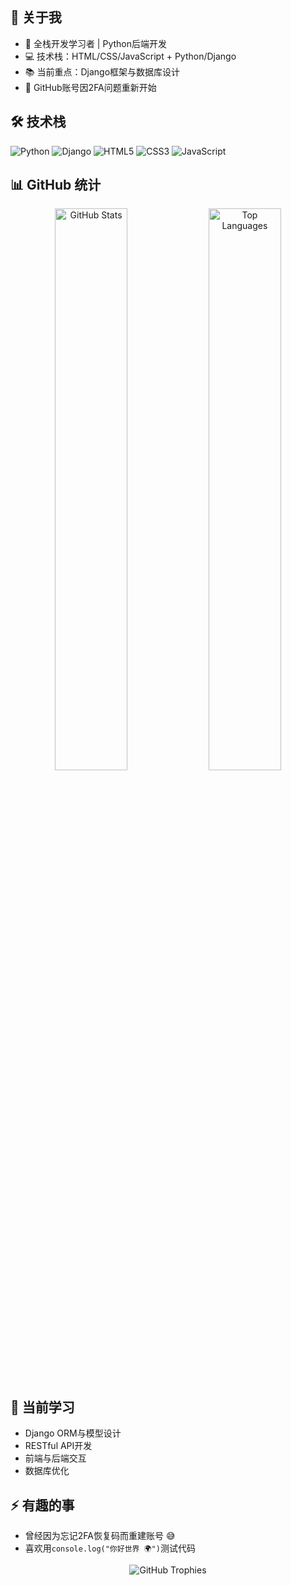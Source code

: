 <p align="center">
  <img src=""Typing SVG" />
</p>

## 👋 关于我
- 🏫 全栈开发学习者 | Python后端开发
- 💻 技术栈：HTML/CSS/JavaScript + Python/Django
- 📚 当前重点：Django框架与数据库设计
- 🚀 GitHub账号因2FA问题重新开始

## 🛠 技术栈
![Python](https://img.shields.io/badge/-Python-3776AB?logo=python&logoColor=white)
![Django](https://img.shields.io/badge/-Django-092E20?logo=django&logoColor=white)
![HTML5](https://img.shields.io/badge/-HTML5-E34F26?logo=html5&logoColor=white)
![CSS3](https://img.shields.io/badge/-CSS3-1572B6?logo=css3&logoColor=white)
![JavaScript](https://img.shields.io/badge/-JavaScript-F7DF1E?logo=javascript&logoColor=black)

## 📊 GitHub 统计
<p align="center">
  <img src="https://github-readme-stats.vercel.app/api?username=aiyangdie&show_icons=true&theme=radical" alt="GitHub Stats" width="48%"/>
  <img src="https://github-readme-stats.vercel.app/api/top-langs/?username=aiyangdie&layout=compact&theme=radical" alt="Top Languages" width="48%"/>
</p>

## 🌱 当前学习
- Django ORM与模型设计
- RESTful API开发
- 前端与后端交互
- 数据库优化

## ⚡ 有趣的事
- 曾经因为忘记2FA恢复码而重建账号 😅
- 喜欢用`console.log("你好世界 🌍")`测试代码

<p align="center">
  <img src="https://github-profile-trophy.vercel.app/?username=aiyangdie&theme=onedark&row=1&column=4" alt="GitHub Trophies" />
</p>
